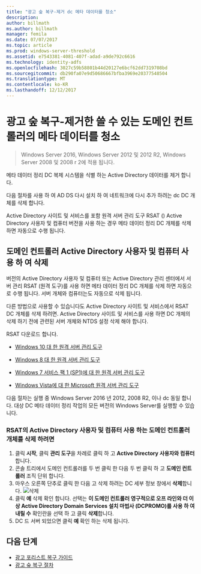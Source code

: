 ```yaml
---
title: "광고 숲 복구-제거 dc 메타 데이터를 청소"
description: 
author: billmath
ms.author: billmath
manager: femila
ms.date: 07/07/2017
ms.topic: article
ms.prod: windows-server-threshold
ms.assetid: e7543381-4081-407f-adad-a9de792c6616
ms.technology: identity-adfs
ms.openlocfilehash: 3027c59b58801b44d20127e6bcf62dd7319708bd
ms.sourcegitcommit: db290fa07e9d50686667bfba3969e20377548504
ms.translationtype: MT
ms.contentlocale: ko-KR
ms.lasthandoff: 12/12/2017
---
```

# <a name="ad-forest-recovery---cleaning-metadata-of-removed-writable-domain-controllers"></a>광고 숲 복구-제거한 쓸 수 있는 도메인 컨트롤러의 메타 데이터를 청소 

>Windows Server 2016, Windows Server 2012 및 2012 R2, Windows Server 2008 및 2008 r 2에 적용 됩니다.
 
 메타 데이터 정리 DC 복제 시스템을 식별 하는 Active Directory 데이터를 제거 합니다.  
  
 다음 절차를 사용 하 여 AD DS 다시 설치 하 여 네트워크에 다시 추가 하려는 dc DC 개체를 삭제 합니다.  
  
 Active Directory 사이트 및 서비스를 포함 원격 서버 관리 도구 RSAT () Active Directory 사용자 및 컴퓨터 버전을 사용 하는 경우 메타 데이터 정리 DC 개체를 삭제 하면 자동으로 수행 됩니다.  
  

## <a name="deleting-a-domain-controller-using-active-directory-users-and-computers"></a>도메인 컨트롤러 Active Directory 사용자 및 컴퓨터 사용 하 여 삭제  
 버전의 Active Directory 사용자 및 컴퓨터 또는 Active Directory 관리 센터에서 서버 관리 RSAT (원격 도구)를 사용 하면 메타 데이터 정리 DC 개체를 삭제 하면 자동으로 수행 됩니다. 서버 개체와 컴퓨터는도 자동으로 삭제 됩니다.  
  
 다른 방법으로 사용할 수 있습니다도 Active Directory 사이트 및 서비스에서 RSAT DC 개체를 삭제 하려면. Active Directory 사이트 및 서비스를 사용 하면 DC 개체의 삭제 하기 전에 관련된 서버 개체와 NTDS 설정 삭제 해야 합니다.  
  
 RSAT 다운로드 합니다.  

-   [Windows 10 대 한 원격 서버 관리 도구](https://www.microsoft.com/download/details.aspx?id=45520)
  
-   [Windows 8 대 한 원격 서버 관리 도구](https://www.microsoft.com/download/details.aspx?id=28972)  

-   [Windows 7 서비스 팩 1 (SP1)에 대 한 원격 서버 관리 도구](https://www.microsoft.com/download/details.aspx?id=7887)  
  
-   [Windows Vista에 대 한 Microsoft 원격 서버 관리 도구](https://www.microsoft.com/download/details.aspx?id=21090)  
  
 다음 절차는 실행 중 Windows Server 2016 년 2012, 2008 R2, 이나 dc 동일 합니다. 대상 DC 메타 데이터 정리 작업의 모든 버전의 Windows Server를 실행할 수 있습니다.  
  
### <a name="to-delete-a-domain-controller-object-using-active-directory-users-and-computers-in-rsat"></a>RSAT의 Active Directory 사용자 및 컴퓨터 사용 하는 도메인 컨트롤러 개체를 삭제 하려면  
  
1.  클릭 **시작**, 클릭 **관리 도구**을 차례로 클릭 하 고 **Active Directory 사용자와 컴퓨터**합니다.  
2.  콘솔 트리에서 도메인 컨트롤러를 두 번 클릭 한 다음 두 번 클릭 하 고 **도메인 컨트롤러** 조직 단위 합니다.  
3.  마우스 오른쪽 단추로 클릭 한 다음 고 삭제 하려는 DC 세부 정보 창에서 **삭제**합니다. 
![삭제](media/AD-Forest-Recovery-Cleaning-Metadata/delete1.png) 
4.  클릭 **예** 삭제 확인 합니다. 선택는 **이 도메인 컨트롤러 영구적으로 오프 라인와 더 이상 Active Directory Domain Services 설치 마법사 (DCPROMO)를 사용 하 여 내릴 수** 확인란을 선택 하 고 클릭 **삭제**합니다.  
5.  DC 드 서버 되었으면 클릭 **예** 확인 하는 삭제 됩니다.  
  
## <a name="next-steps"></a>다음 단계

- [광고 포리스트 복구 가이드](AD-Forest-Recovery-Guide.md)
- [광고 숲 복구 절차](AD-Forest-Recovery-Procedures.md)
  
